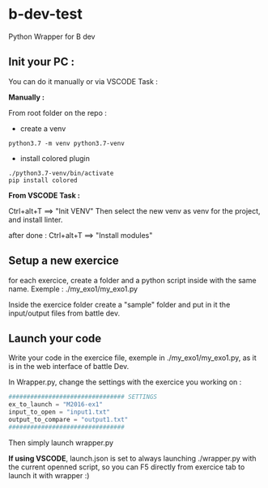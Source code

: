 # b-dev-test

Python Wrapper for B dev

## Init your PC :

You can do it manually or via VSCODE Task :

**Manually :**

From root folder on the repo :

* create a venv
```
python3.7 -m venv python3.7-venv
```

* install colored plugin
```
./python3.7-venv/bin/activate
pip install colored
```

**From VSCODE Task :**

Ctrl+alt+T ==> "Init VENV"
Then select the new venv as venv for the project, and install linter.

after done :
Ctrl+alt+T ==> "Install modules"


## Setup a new exercice
for each exercice, create a folder and a python script inside with the same name.
Exemple : ./my_exo1/my_exo1.py

Inside the exercice folder create a "sample" folder and put in it the input/output files from battle dev.


## Launch your code 

Write your code in the exercice file, exemple in ./my_exo1/my_exo1.py, as it is in the web interface of battle Dev.

In Wrapper.py, change the settings with the exercice you working on :

```python
################################ SETTINGS
ex_to_launch = "M2016-ex1"
input_to_open = "input1.txt"
output_to_compare = "output1.txt"
################################
```

Then simply launch wrapper.py

**If using VSCODE**, launch.json is set to always launching ./wrapper.py with the current openned script, so you can F5 directly from exercice tab to launch it with wrapper :)
